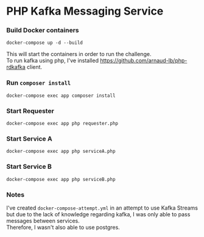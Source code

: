 # PHP Kafka Messaging Service
### Build Docker containers
`docker-compose up -d --build`  

This will start the containers in order to run the challenge.  
To run kafka using php, I've installed https://github.com/arnaud-lb/php-rdkafka client. 

### Run `composer install`
`docker-compose exec app composer install`

### Start Requester
`docker-compose exec app php requester.php`  

### Start Service A
`docker-compose exec app php serviceA.php`

### Start Service B
`docker-compose exec app php serviceB.php`

### Notes
I've created `docker-compose-attempt.yml` in an attempt to use Kafka Streams but due to the lack of knowledge regarding kafka, I was only able to pass messages between services.  
Therefore, I wasn't also able to use postgres.